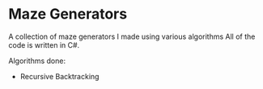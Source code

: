 # Maze Generators
 A collection of maze generators I made using various algorithms 
 All of the code is written in C#.

 Algorithms done:
 - Recursive Backtracking
